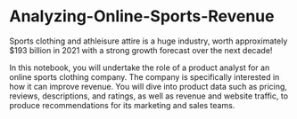# Analyzing-Online-Sports-Revenue
Sports clothing and athleisure attire is a huge industry, worth approximately
$193 billion in 2021
 with a strong growth forecast over the next decade!

In this notebook, you will undertake the role of a product analyst for an online sports clothing company. The company is specifically interested in how it can improve revenue. You will dive into product data such as pricing, reviews, descriptions, and ratings, as well as revenue and website traffic, to produce recommendations for its marketing and sales teams.

